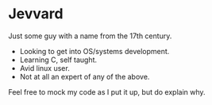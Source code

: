 # Jevvard

Just some guy with a name from the 17th century.

- Looking to get into OS/systems development.
- Learning C, self taught.
- Avid linux user.
- Not at all an expert of any of the above.

Feel free to mock my code as I put it up, but do explain why.
